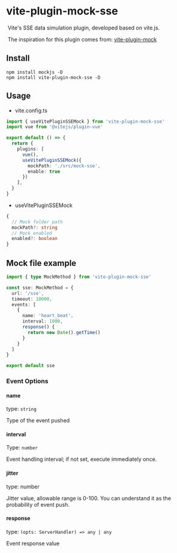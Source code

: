 # vite-plugin-mock-sse

​	Vite's SSE data simulation plugin, developed based on vite.js.

​	The inspiration for this plugin comes from: [vite-plugin-mock](https://github.com/vbenjs/vite-plugin-mock/tree/main)

## Install 

```
npm install mockjs -D
npm install vite-plugin-mock-sse -D
```

## Usage

- vite.config.ts

```typescript
import { useVitePluginSSEMock } from 'vite-plugin-mock-sse'
import vue from '@vitejs/plugin-vue'

export default () => {
  return {
    plugins: [
      vue(),
      useVitePluginSSEMock({
        mockPath: './src/mock-sse',
        enable: true
      })
    ],
  }
}
```

- useVitePluginSSEMock

```typescript
{
  // Mock folder path
  mockPath?: string
  // Mock enabled
  enabled?: boolean
}
```

## Mock file example

```typescript
import { type MockMethod } from 'vite-plugin-mock-sse'

const sse: MockMethod = {
  url: '/sse',
  timeout: 10000,
  events: [
    {
      name: 'heart_beat',
      interval: 1000,
      response() {
        return new Date().getTime()
      }
    }
  ]
}

export default sse
```

### Event Options

#### name

type: `string`

Type of the event pushed

#### interval

Type: `number`

Event handling interval; if not set, execute immediately once.

#### jitter

type: number

Jitter value, allowable range is 0-100. You can understand it as the probability of event push.

#### response

type: `(opts: ServerHandler) => any | any`

Event response value
